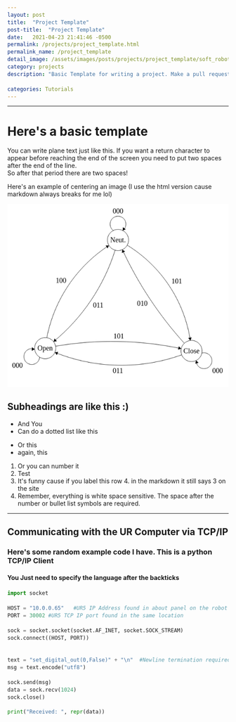 ```yaml
---
layout: post
title:  "Project Template"
post-title:  "Project Template"
date:   2021-04-23 21:41:46 -0500
permalink: /projects/project_template.html
permalink_name: /project_template
detail_image: /assets/images/posts/projects/project_template/soft_robotics_repo.jpg
category: projects
description: "Basic Template for writing a project. Make a pull request when you finish writing one up :)"

categories: Tutorials
---
```


---
# Here's a basic template

You can write plane text just like this. If you want a return character to appear before reaching the end of the screen
you need to put two spaces after the end of the line.  
So after that period there are two spaces!

Here's an example of centering an image (I use the html version cause markdown always breaks for me lol)
<center>
<img src="/assets/images/posts/tutorials/tutorial_template/sr_gripper_fsm.png" alt="Soft Robotic Gripper State Machine">
</center>


## Subheadings are like this :)
* And You
* Can do a dotted list like this

- Or this
- again, this

1. Or you can number it
2. Test
4. It's funny cause if you label this row 4. in the markdown it still says 3 on the site
5. Remember, everything is white space sensitive. The space after the number or bullet list symbols are required.


---
## Communicating with the UR Computer via TCP/IP
### Here's some random example code I have. This is a python TCP/IP Client
#### You Just need to specify the language after the backticks
```python
import socket

HOST = "10.0.0.65"   #UR5 IP Address found in about panel on the robot's tablet
PORT = 30002 #UR5 TCP IP port found in the same location

sock = socket.socket(socket.AF_INET, socket.SOCK_STREAM)
sock.connect((HOST, PORT))


text = "set_digital_out(0,False)" + "\n"  #Newline termination required on all payload messages
msg = text.encode("utf8")

sock.send(msg)
data = sock.recv(1024)
sock.close()

print("Received: ", repr(data))
```
